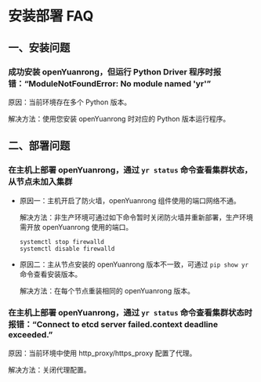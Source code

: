 # 安装部署 FAQ

## 一、安装问题

### 成功安装 openYuanrong，但运行 Python Driver 程序时报错：“ModuleNotFoundError: No module named 'yr'”

原因：当前环境存在多个 Python 版本。

解决方法：使用您安装 openYuanrong 时对应的 Python 版本运行程序。

## 二、部署问题

### 在主机上部署 openYuanrong，通过 `yr status` 命令查看集群状态，从节点未加入集群

- 原因一：主机开启了防火墙，openYuanrong 组件使用的端口网络不通。

  解决方法：非生产环境可通过如下命令暂时关闭防火墙并重新部署，生产环境需开放 openYuanrong 使用的端口。

  ```shell
  systemctl stop firewalld
  systemctl disable firewalld
  ```

- 原因二：主从节点安装的 openYuanrong 版本不一致，可通过 `pip show yr` 命令查看安装版本。

  解决方法：在每个节点重装相同的 openYuanrong 版本。

### 在主机上部署 openYuanrong，通过 `yr status` 命令查看集群状态时报错：“Connect to etcd server failed.context deadline exceeded.”

原因：当前环境中使用 http_proxy/https_proxy 配置了代理。

解决方法：关闭代理配置。
